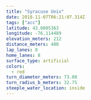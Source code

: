 ```yaml
---
title: "Syracuse Univ"
date: 2018-11-07T06:21:07.314Z
tags: ["acc"]
latitude: 43.0085363
longitude: -76.114489
elevation_meters: 212
distance_meters: 400
lap_lanes: 8
home_lanes: 8
surface_type: artificial
colors:
  - red
turn_diameter_meters: 73.08
turn_radius_b_meters: 32.75
steeple_water_location: inside
---
```

